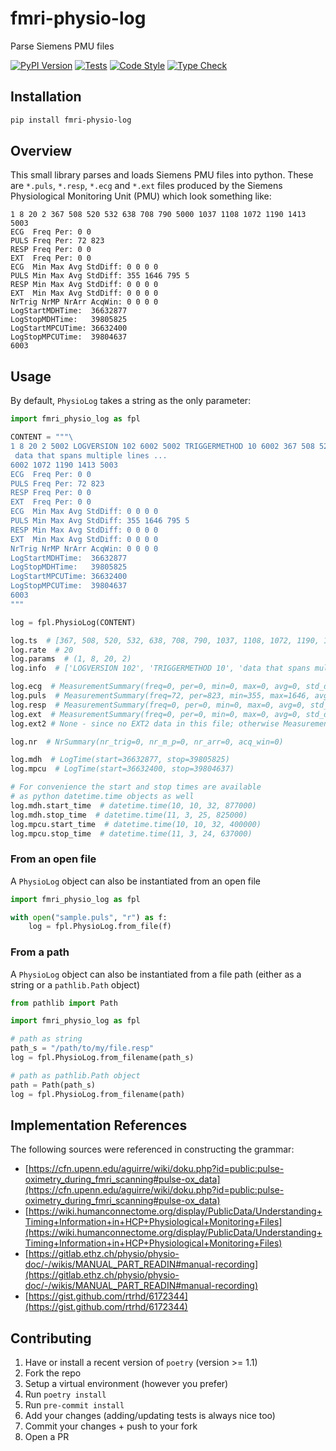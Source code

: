# fmri-physio-log

Parse Siemens PMU files

[![PyPI Version](https://img.shields.io/pypi/v/fmri-physio-log.svg)](https://pypi.org/project/fmri-physio-log/) [![Tests](https://github.com/andrewrosss/fmri-physio-log/actions/workflows/test.yaml/badge.svg)](https://github.com/andrewrosss/fmri-physio-log/actions/workflows/test.yaml) [![Code Style](https://github.com/andrewrosss/fmri-physio-log/actions/workflows/linter.yaml/badge.svg)](https://github.com/andrewrosss/fmri-physio-log/actions/workflows/linter.yaml) [![Type Check](https://github.com/andrewrosss/fmri-physio-log/actions/workflows/type-check.yaml/badge.svg)](https://github.com/andrewrosss/fmri-physio-log/actions/workflows/type-check.yaml)

## Installation

```bash
pip install fmri-physio-log
```

## Overview

This small library parses and loads Siemens PMU files into python. These are `*.puls`, `*.resp`, `*.ecg` and `*.ext` files produced by the Siemens Physiological Monitoring Unit (PMU) which look something like:

```text
1 8 20 2 367 508 520 532 638 708 790 5000 1037 1108 1072 1190 1413 5003
ECG  Freq Per: 0 0
PULS Freq Per: 72 823
RESP Freq Per: 0 0
EXT  Freq Per: 0 0
ECG  Min Max Avg StdDiff: 0 0 0 0
PULS Min Max Avg StdDiff: 355 1646 795 5
RESP Min Max Avg StdDiff: 0 0 0 0
EXT  Min Max Avg StdDiff: 0 0 0 0
NrTrig NrMP NrArr AcqWin: 0 0 0 0
LogStartMDHTime:  36632877
LogStopMDHTime:   39805825
LogStartMPCUTime: 36632400
LogStopMPCUTime:  39804637
6003
```

## Usage

By default, `PhysioLog` takes a string as the only parameter:

```python
import fmri_physio_log as fpl

CONTENT = """\
1 8 20 2 5002 LOGVERSION 102 6002 5002 TRIGGERMETHOD 10 6002 367 508 520 532 638 708 790 5000 1037 1108 5002
 data that spans multiple lines ...
6002 1072 1190 1413 5003
ECG  Freq Per: 0 0
PULS Freq Per: 72 823
RESP Freq Per: 0 0
EXT  Freq Per: 0 0
ECG  Min Max Avg StdDiff: 0 0 0 0
PULS Min Max Avg StdDiff: 355 1646 795 5
RESP Min Max Avg StdDiff: 0 0 0 0
EXT  Min Max Avg StdDiff: 0 0 0 0
NrTrig NrMP NrArr AcqWin: 0 0 0 0
LogStartMDHTime:  36632877
LogStopMDHTime:   39805825
LogStartMPCUTime: 36632400
LogStopMPCUTime:  39804637
6003
"""

log = fpl.PhysioLog(CONTENT)

log.ts  # [367, 508, 520, 532, 638, 708, 790, 1037, 1108, 1072, 1190, 1413]
log.rate  # 20
log.params  # (1, 8, 20, 2)
log.info  # ['LOGVERSION 102', 'TRIGGERMETHOD 10', 'data that spans multiple lines ...']

log.ecg  # MeasurementSummary(freq=0, per=0, min=0, max=0, avg=0, std_diff=0)
log.puls  # MeasurementSummary(freq=72, per=823, min=355, max=1646, avg=795, std_diff=5)
log.resp  # MeasurementSummary(freq=0, per=0, min=0, max=0, avg=0, std_diff=0)
log.ext  # MeasurementSummary(freq=0, per=0, min=0, max=0, avg=0, std_diff=0)
log.ext2 # None - since no EXT2 data in this file; otherwise MeasurementSummary

log.nr  # NrSummary(nr_trig=0, nr_m_p=0, nr_arr=0, acq_win=0)

log.mdh  # LogTime(start=36632877, stop=39805825)
log.mpcu  # LogTime(start=36632400, stop=39804637)

# For convenience the start and stop times are available
# as python datetime.time objects as well
log.mdh.start_time  # datetime.time(10, 10, 32, 877000)
log.mdh.stop_time  # datetime.time(11, 3, 25, 825000)
log.mpcu.start_time  # datetime.time(10, 10, 32, 400000)
log.mpcu.stop_time  # datetime.time(11, 3, 24, 637000)
```

### From an open file

A `PhysioLog` object can also be instantiated from an open file

```python
import fmri_physio_log as fpl

with open("sample.puls", "r") as f:
    log = fpl.PhysioLog.from_file(f)
```

### From a path

A `PhysioLog` object can also be instantiated from a file path (either as a string or a `pathlib.Path` object)

```python
from pathlib import Path

import fmri_physio_log as fpl

# path as string
path_s = "/path/to/my/file.resp"
log = fpl.PhysioLog.from_filename(path_s)

# path as pathlib.Path object
path = Path(path_s)
log = fpl.PhysioLog.from_filename(path)
```

## Implementation References

The following sources were referenced in constructing the grammar:

- [https://cfn.upenn.edu/aguirre/wiki/doku.php?id=public:pulse-oximetry_during_fmri_scanning#pulse-ox_data](https://cfn.upenn.edu/aguirre/wiki/doku.php?id=public:pulse-oximetry_during_fmri_scanning#pulse-ox_data)
- [https://wiki.humanconnectome.org/display/PublicData/Understanding+Timing+Information+in+HCP+Physiological+Monitoring+Files](https://wiki.humanconnectome.org/display/PublicData/Understanding+Timing+Information+in+HCP+Physiological+Monitoring+Files)
- [https://gitlab.ethz.ch/physio/physio-doc/-/wikis/MANUAL_PART_READIN#manual-recording](https://gitlab.ethz.ch/physio/physio-doc/-/wikis/MANUAL_PART_READIN#manual-recording)
- [https://gist.github.com/rtrhd/6172344](https://gist.github.com/rtrhd/6172344)

## Contributing

1. Have or install a recent version of `poetry` (version >= 1.1)
1. Fork the repo
1. Setup a virtual environment (however you prefer)
1. Run `poetry install`
1. Run `pre-commit install`
1. Add your changes (adding/updating tests is always nice too)
1. Commit your changes + push to your fork
1. Open a PR
